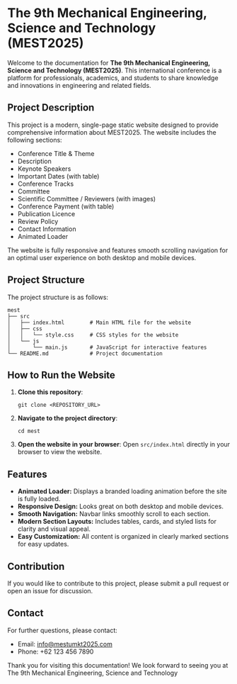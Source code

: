 # The 9th Mechanical Engineering, Science and Technology (MEST2025)

Welcome to the documentation for **The 9th Mechanical Engineering, Science and Technology (MEST2025)**. This international conference is a platform for professionals, academics, and students to share knowledge and innovations in engineering and related fields.

## Project Description

This project is a modern, single-page static website designed to provide comprehensive information about MEST2025. The website includes the following sections:

- Conference Title & Theme
- Description
- Keynote Speakers
- Important Dates (with table)
- Conference Tracks
- Committee
- Scientific Committee / Reviewers (with images)
- Conference Payment (with table)
- Publication Licence
- Review Policy
- Contact Information
- Animated Loader

The website is fully responsive and features smooth scrolling navigation for an optimal user experience on both desktop and mobile devices.

## Project Structure

The project structure is as follows:

```
mest
├── src
│   ├── index.html        # Main HTML file for the website
│   ├── css
│   │   └── style.css     # CSS styles for the website
│   └── js
│       └── main.js       # JavaScript for interactive features
└── README.md             # Project documentation
```

## How to Run the Website

1. **Clone this repository**:
   ```
   git clone <REPOSITORY_URL>
   ```

2. **Navigate to the project directory**:
   ```
   cd mest
   ```

3. **Open the website in your browser**:
   Open `src/index.html` directly in your browser to view the website.

## Features

- **Animated Loader:** Displays a branded loading animation before the site is fully loaded.
- **Responsive Design:** Looks great on both desktop and mobile devices.
- **Smooth Navigation:** Navbar links smoothly scroll to each section.
- **Modern Section Layouts:** Includes tables, cards, and styled lists for clarity and visual appeal.
- **Easy Customization:** All content is organized in clearly marked sections for easy updates.

## Contribution

If you would like to contribute to this project, please submit a pull request or open an issue for discussion.

## Contact

For further questions, please contact:
- Email: info@mestumkt2025.com
- Phone: +62 123 456 7890

Thank you for visiting this documentation! We look forward to seeing you at The 9th Mechanical Engineering, Science and Technology